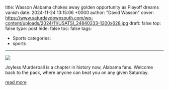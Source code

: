 title: Wasson Alabama chokes away golden opportunity as Playoff dreams vanish
date: 2024-11-24 13:15:06 +0000
author: "David Wasson"
cover: https://www.saturdaydownsouth.com/wp-content/uploads/2024/11/USATSI_24840233-1200x628.jpg
draft: false
top: false
type: post
hide: false
toc: false
tags:
  - Sports
categories:
  - sports
---

![](https://www.saturdaydownsouth.com/wp-content/uploads/2024/11/USATSI_24840233-1200x628.jpg)

Joyless Murderball is a chapter in history now, Alabama fans. Welcome back to the pack, where anyone can beat you on any given Saturday.

[read more](https://www.saturdaydownsouth.com/alabama-football/wasson-alabama-chokes-away-golden-opportunity-as-playoff-dreams-vanish/)
